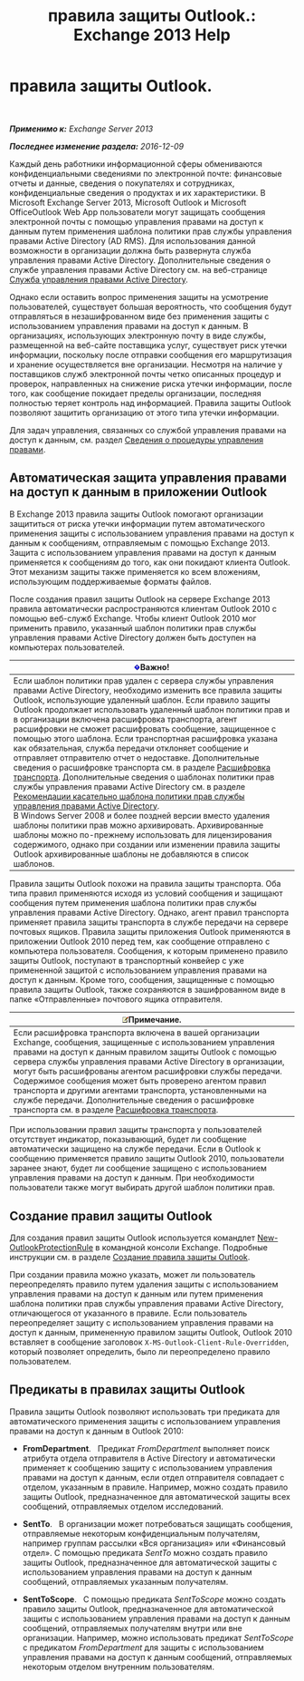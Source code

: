﻿---
title: 'правила защиты Outlook.: Exchange 2013 Help'
TOCTitle: правила защиты Outlook.
ms:assetid: bd7d0ad7-1f8e-46da-a74b-58c58f3eff93
ms:mtpsurl: https://technet.microsoft.com/ru-ru/library/Dd638178(v=EXCHG.150)
ms:contentKeyID: 50488965
ms.date: 04/30/2018
mtps_version: v=EXCHG.150
ms.translationtype: HT
---

# правила защиты Outlook.

 

_**Применимо к:** Exchange Server 2013_

_**Последнее изменение раздела:** 2016-12-09_

Каждый день работники информационной сферы обмениваются конфиденциальными сведениями по электронной почте: финансовые отчеты и данные, сведения о покупателях и сотрудниках, конфиденциальные сведения о продуктах и их характеристики. В Microsoft Exchange Server 2013, Microsoft Outlook и Microsoft OfficeOutlook Web App пользователи могут защищать сообщения электронной почты с помощью управления правами на доступ к данным путем применения шаблона политики прав службы управления правами Active Directory (AD RMS). Для использования данной возможности в организации должна быть развернута служба управления правами Active Directory. Дополнительные сведения о службе управления правами Active Directory см. на веб-странице [Служба управления правами Active Directory](https://go.microsoft.com/fwlink/p/?linkid=129823).

Однако если оставить вопрос применения защиты на усмотрение пользователей, существует большая вероятность, что сообщения будут отправляться в незашифрованном виде без применения защиты с использованием управления правами на доступ к данным. В организациях, использующих электронную почту в виде службы, размещенной на веб-сайте поставщика услуг, существует риск утечки информации, поскольку после отправки сообщения его маршрутизация и хранение осуществляется вне организации. Несмотря на наличие у поставщиков служб электронной почты четко описанных процедур и проверок, направленных на снижение риска утечки информации, после того, как сообщение покидает пределы организации, последняя полностью теряет контроль над информацией. Правила защиты Outlook позволяют защитить организацию от этого типа утечки информации.

Для задач управления, связанных со службой управления правами на доступ к данным, см. раздел [Сведения о процедуры управления правами](information-rights-management-procedures-exchange-2013-help.md).

## Автоматическая защита управления правами на доступ к данным в приложении Outlook

В Exchange 2013 правила защиты Outlook помогают организации защититься от риска утечки информации путем автоматического применения защиты с использованием управления правами на доступ к данным к сообщениям, отправляемым с помощью Exchange 2013. Защита с использованием управления правами на доступ к данным применяется к сообщениям до того, как они покидают клиента Outlook. Этот механизм защиты также применяется ко всем вложениям, использующим поддерживаемые форматы файлов.

После создания правил защиты Outlook на сервере Exchange 2013 правила автоматически распространяются клиентам Outlook 2010 с помощью веб-служб Exchange. Чтобы клиент Outlook 2010 мог применить правило, указанный шаблон политики прав службы управления правами Active Directory должен быть доступен на компьютерах пользователей.

<table>
<thead>
<tr class="header">
<th><img src="images/Dd876857.important(EXCHG.150).gif" title="Важно" alt="Важно" />Важно!</th>
</tr>
</thead>
<tbody>
<tr class="odd">
<td>Если шаблон политики прав удален с сервера службы управления правами Active Directory, необходимо изменить все правила защиты Outlook, использующие удаленный шаблон. Если правило защиты Outlook продолжает использовать удаленный шаблон политики прав и в организации включена расшифровка транспорта, агент расшифровки не сможет расшифровать сообщение, защищенное с помощью этого шаблона. Если транспортная расшифровка указана как обязательная, служба передачи отклоняет сообщение и отправляет отправителю отчет о недоставке. Дополнительные сведения о расшифровке транспорта см. в разделе <a href="transport-decryption-exchange-2013-help.md">Расшифровка транспорта</a>. Дополнительные сведения о шаблонах политики прав службы управления правами Active Directory см. в разделе <a href="https://go.microsoft.com/fwlink/p/?linkid=179455">Рекомендации касательно шаблона политики прав службы управления правами Active Directory</a>.<br />
В Windows Server 2008 и более поздней версии вместо удаления шаблоны политики прав можно архивировать. Архивированные шаблоны можно по-прежнему использовать для лицензирования содержимого, однако при создании или изменении правила защиты Outlook архивированные шаблоны не добавляются в список шаблонов.</td>
</tr>
</tbody>
</table>


Правила защиты Outlook похожи на правила защиты транспорта. Оба типа правил применяются исходя из условий сообщения и защищают сообщения путем применения шаблона политики прав службы управления правами Active Directory. Однако, агент правил транспорта применяет правила защиты транспорта в службе передачи на сервере почтовых ящиков. Правила защиты приложения Outlook применяются в приложении Outlook 2010 перед тем, как сообщение отправлено с компьютера пользователя. Сообщения, к которым применено правило защиты Outlook, поступают в транспортный конвейер с уже примененной защитой с использованием управления правами на доступ к данным. Кроме того, сообщения, защищенные с помощью правила защиты Outlook, также сохраняются в зашифрованном виде в папке «Отправленные» почтового ящика отправителя.

<table>
<thead>
<tr class="header">
<th><img src="images/JJ126620.note(EXCHG.150).gif" title="Примечание" alt="Примечание" />Примечание.</th>
</tr>
</thead>
<tbody>
<tr class="odd">
<td>Если расшифровка транспорта включена в вашей организации Exchange, сообщения, защищенные с использованием управления правами на доступ к данным правилом защиты Outlook с помощью сервера службы управления правами Active Directory в организации, могут быть расшифрованы агентом расшифровки службы передачи. Содержимое сообщения может быть проверено агентом правил транспорта и другими агентами транспорта, установленными на службе передачи. Дополнительные сведения о расшифровке транспорта см. в разделе <a href="transport-decryption-exchange-2013-help.md">Расшифровка транспорта</a>.</td>
</tr>
</tbody>
</table>


При использовании правил защиты транспорта у пользователей отсутствует индикатор, показывающий, будет ли сообщение автоматически защищено на службе передачи. Если в Outlook к сообщению применяется правило защиты Outlook 2010, пользователи заранее знают, будет ли сообщение защищено с использованием управления правами на доступ к данным. При необходимости пользователи также могут выбирать другой шаблон политики прав.

## Создание правил защиты Outlook

Для создания правил защиты Outlook используется командлет [New-OutlookProtectionRule](https://technet.microsoft.com/ru-ru/library/dd298182\(v=exchg.150\)) в командной консоли Exchange. Подробные инструкции см. в разделе [Создание правила защиты Outlook](create-an-outlook-protection-rule-exchange-2013-help.md).

При создании правила можно указать, может ли пользователь переопределять правило путем удаления защиты с использованием управления правами на доступ к данным или путем применения шаблона политики прав службы управления правами Active Directory, отличающегося от указанного в правиле. Если пользователь переопределяет защиту с использованием управления правами на доступ к данным, примененную правилом защиты Outlook, Outlook 2010 вставляет в сообщение заголовок `X-MS-Outlook-Client-Rule-Overridden`, который позволяет определить, было ли переопределено правило пользователем.

## Предикаты в правилах защиты Outlook

Правила защиты Outlook позволяют использовать три предиката для автоматического применения защиты с использованием управления правами на доступ к данным в Outlook 2010:

  - **FromDepartment**.   Предикат *FromDepartment* выполняет поиск атрибута отдела отправителя в Active Directory и автоматически применяет к сообщению защиту с использованием управления правами на доступ к данным, если отдел отправителя совпадает с отделом, указанным в правиле. Например, можно создать правило защиты Outlook, предназначенное для автоматической защиты всех сообщений, отправляемых отделом исследований.

  - **SentTo**.   В организации может потребоваться защищать сообщения, отправляемые некоторым конфиденциальным получателям, например группам рассылки «Вся организация» или «Финансовый отдел». С помощью предиката *SentTo* можно создать правило защиты Outlook, предназначенное для автоматической защиты с использованием управления правами на доступ к данным сообщений, отправляемых указанным получателям.

  - **SentToScope**.   С помощью предиката *SentToScope* можно создать правило защиты Outlook, предназначенное для автоматической защиты с использованием управления правами на доступ к данным сообщений, отправляемых получателям внутри или вне организации. Например, можно использовать предикат *SentToScope* с предикатом *FromDepartment* для защиты с использованием управления правами на доступ к данным сообщений, отправляемых некоторым отделом внутренним пользователям.

